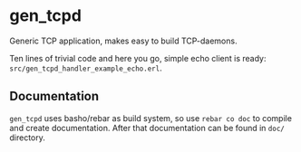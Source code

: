 gen_tcpd
========

Generic TCP application, makes easy to build TCP-daemons.

Ten lines of trivial code and here you go, simple
echo client is ready: `src/gen_tcpd_handler_example_echo.erl`.

Documentation
-------------

`gen_tcpd` uses basho/rebar as build system, so
use `rebar co doc` to compile and create documentation.
After that documentation can be found in `doc/` directory.
